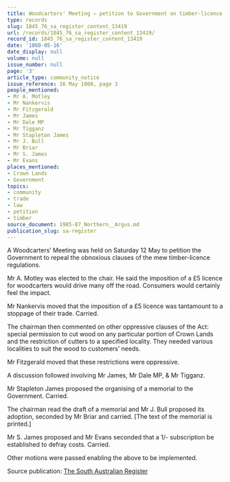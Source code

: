 ```yaml
---
title: Woodcarters' Meeting — petition to Government on timber-licence
type: records
slug: 1845_76_sa_register_content_13419
url: /records/1845_76_sa_register_content_13419/
record_id: 1845_76_sa_register_content_13419
date: '1860-05-16'
date_display: null
volume: null
issue_number: null
page: '3'
article_type: community_notice
issue_reference: 16 May 1860, page 3
people_mentioned:
- Mr A. Motley
- Mr Nankervis
- Mr Fitzgerald
- Mr James
- Mr Dale MP
- Mr Tigganz
- Mr Stapleton James
- Mr J. Bull
- Mr Briar
- Mr S. James
- Mr Evans
places_mentioned:
- Crown Lands
- Government
topics:
- community
- trade
- law
- petition
- timber
source_document: 1985-87_Northern__Argus.md
publication_slug: sa-register
---
```


A Woodcarters’ Meeting was held on Saturday 12 May to petition the Government to repeal the obnoxious clauses of the mew timber-licence regulations.

Mr A. Motley was elected to the chair.  He said the imposition of a £5 licence for woodcarters would drive many off the road.  Consumers would certainly feel the impact.

Mr Nankervis moved that the imposition of a £5 licence was tantamount to a stoppage of their trade.  Carried.

The chairman then commented on other oppressive clauses of the Act: special permission to cut wood on any particular portion of Crown Lands and the restriction of cutters to a specified locality.  They needed various localities to suit the wood to customers’ needs.

Mr Fitzgerald moved that these restrictions were oppressive.

A discussion followed involving Mr James, Mr Dale MP, & Mr Tigganz.

Mr Stapleton James proposed the organising of a memorial to the Government.  Carried.

The chairman read the draft of a memorial and Mr J. Bull proposed its adoption, seconded by Mr Briar and carried.  [The text of the memorial is printed.]

Mr S. James proposed and Mr Evans seconded that a 1/- subscription be established to defray costs.  Carried.

Other motions were passed enabling the above to be implemented.

Source publication: [The South Australian Register](/publications/sa-register/)
